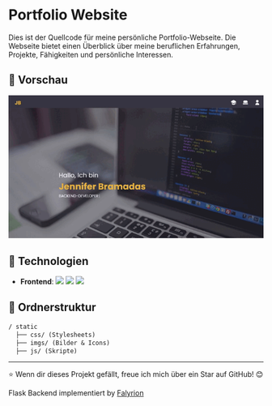 # Portfolio Website

Dies ist der Quellcode für meine persönliche Portfolio-Webseite. Die Webseite bietet einen Überblick über meine beruflichen Erfahrungen, Projekte, Fähigkeiten und persönliche Interessen.

## 🌟 Vorschau

<img src="/static/imgs/portfolio.gif">

## 🔧 Technologien
- **Frontend**: <img src="https://img.shields.io/badge/HTML-E34F26?style=for-the-badge&logo=html5&logoColor=white"> <img src="https://img.shields.io/badge/CSS-239120?&style=for-the-badge&logo=css3&logoColor=white"> <img src="https://img.shields.io/badge/JavaScript-ED8B00?style=for-the-badge&logo=javascript&logoColor=white">

## 📂 Ordnerstruktur
```
/ static
  ├── css/ (Stylesheets)
  ├── imgs/ (Bilder & Icons)
  ├── js/ (Skripte)
```
---
⭐ Wenn dir dieses Projekt gefällt, freue ich mich über ein Star auf GitHub! 😊

Flask Backend implementiert by [Falyrion](https://github.com/Falyrion)
